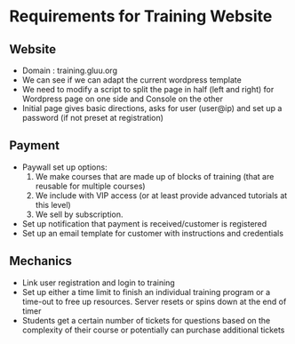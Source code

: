 # Requirements for Training Website

## Website

- Domain : training.gluu.org
- We can see if we can adapt the current wordpress template
- We need to modify a script to split the page in half (left and right) for Wordpress page on one side and Console on the other
- Initial page gives basic directions, asks for user (user@ip) and set up a password (if not preset at registration)

## Payment

- Paywall set up options:
    1. We make courses that are made up of blocks of training (that are reusable for multiple courses)
    1. We include with VIP access (or at least provide advanced tutorials at this level)
    1. We sell by subscription.
- Set up notification that payment is received/customer is registered
- Set up an email template for customer with instructions and credentials

## Mechanics
- Link user registration and login to training
- Set up either a time limit to finish an individual training program or a time-out to free up resources. Server resets or spins down at the end of timer
- Students get a certain number of tickets for questions based on the complexity of their course or potentially can purchase additional tickets
